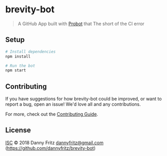# brevity-bot

> A GitHub App built with [Probot](https://github.com/probot/probot) that The short of the CI error

## Setup

```sh
# Install dependencies
npm install

# Run the bot
npm start
```

## Contributing

If you have suggestions for how brevity-bot could be improved, or want to report a bug, open an issue! We'd love all and any contributions.

For more, check out the [Contributing Guide](CONTRIBUTING.md).

## License

[ISC](LICENSE) © 2018 Danny Fritz <dannyfritz@gmail.com> (https://github.com/dannyfritz/brevity-bot)
